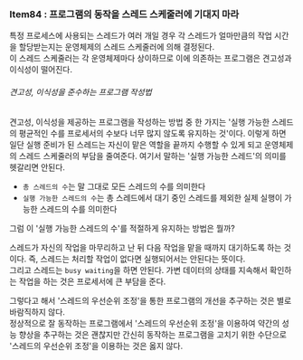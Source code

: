 ### Item84 : 프로그램의 동작을 스레드 스케줄러에 기대지 마라

특정 프로세스에 사용되는 스레드가 여러 개일 경우 각 스레드가 얼마만큼의 작업 시간을 할당받는지는 
운영체제의 스레드 스케줄러에 의해 결정된다.  
이 스레드 스케줄러는 각 운영체제마다 상이하므로 이에 의존하는 프로그램은 견고성과 이식성이 떨어진다.

###### 견고성, 이식성을 준수하는 프로그램 작성법
견고성, 이식성을 제공하는 프로그램을 작성하는 방법 중 한 가지는 
'실행 가능한 스레드의 평균적인 수를 프로세서의 수보다 너무 많지 않도록 유지하는 것'이다.
이렇게 하면 일단 실행 준비가 된 스레드는 자신이 맡은 역할을 끝까지 수행할 수 있게 되고 운영체제의
스레드 스케줄러의 부담을 줄여준다. 여기서 말하는 '실행 가능한 스레드'의 의미를 헷갈리면 안된다.
- `총 스레드의 수`는 말 그대로 모든 스레드의 수를 의미한다
- `실행 가능한 스레드의 수`는 총 스레드에서 대기 중인 스레드를 제외한 실제 실행이 가능한 스레드의 수를 의미한다

그럼 이 '실행 가능한 스레드의 수'를 적절하게 유지하는 방법은 뭘까?  

스레드가 자신의 작업을 마무리하고 난 뒤 다음 작업을 맡을 때까지 대기하도록 하는 것이다.
즉, 스레드는 처리할 작업이 없다면 실행되어서는 안된다는 뜻이다.  
그리고 스레드는 `busy waiting`을 하면 안된다. 가변 데이터의 상태를 지속해서 확인하는 작업을 하는 것은 
프로세서에 큰 부담을 준다.

그렇다고 해서 '스레드의 우선순위 조정'을 통한 프로그램의 개선을 추구하는 것은 별로 바람직하지 않다.  
정상적으로 잘 동작하는 프로그램에서 '스레드의 우선순위 조정'을 이용하여 약간의 성능 향상을 추구하는 것은 괜찮지만
간신히 동작하는 프로그램을 고치기 위한 수단으로 '스레드의 우선순위 조정'을 이용하는 것은 옳지 않다. 